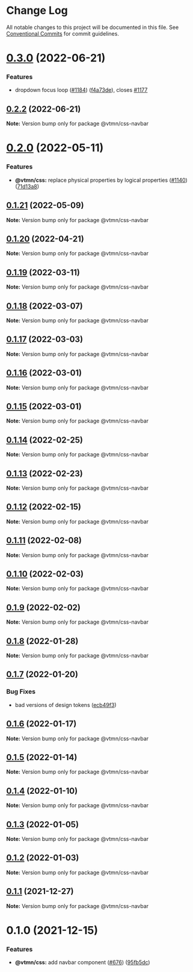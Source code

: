# Change Log

All notable changes to this project will be documented in this file.
See [Conventional Commits](https://conventionalcommits.org) for commit guidelines.

# [0.3.0](https://github.com/Decathlon/vitamin-web/compare/@vtmn/css-navbar@0.2.0...@vtmn/css-navbar@0.3.0) (2022-06-21)


### Features

* dropdown focus loop ([#1184](https://github.com/Decathlon/vitamin-web/issues/1184)) ([f4a73de](https://github.com/Decathlon/vitamin-web/commit/f4a73de326af16a3e0265db87a21237ad7817b0d)), closes [#1177](https://github.com/Decathlon/vitamin-web/issues/1177)





## [0.2.2](https://github.com/Decathlon/vitamin-web/compare/@vtmn/css-navbar@0.2.0...@vtmn/css-navbar@0.2.2) (2022-06-21)

**Note:** Version bump only for package @vtmn/css-navbar





# [0.2.0](https://github.com/Decathlon/vitamin-web/compare/@vtmn/css-navbar@0.1.21...@vtmn/css-navbar@0.2.0) (2022-05-11)


### Features

* **@vtmn/css:** replace physical properties by logical properties ([#1140](https://github.com/Decathlon/vitamin-web/issues/1140)) ([71d13a8](https://github.com/Decathlon/vitamin-web/commit/71d13a8163fec6e3fc3c29647fbeadf46071b6ee))





## [0.1.21](https://github.com/Decathlon/vitamin-web/compare/@vtmn/css-navbar@0.1.20...@vtmn/css-navbar@0.1.21) (2022-05-09)

**Note:** Version bump only for package @vtmn/css-navbar





## [0.1.20](https://github.com/Decathlon/vitamin-web/compare/@vtmn/css-navbar@0.1.19...@vtmn/css-navbar@0.1.20) (2022-04-21)

**Note:** Version bump only for package @vtmn/css-navbar





## [0.1.19](https://github.com/Decathlon/vitamin-web/compare/@vtmn/css-navbar@0.1.18...@vtmn/css-navbar@0.1.19) (2022-03-11)

**Note:** Version bump only for package @vtmn/css-navbar





## [0.1.18](https://github.com/Decathlon/vitamin-web/compare/@vtmn/css-navbar@0.1.17...@vtmn/css-navbar@0.1.18) (2022-03-07)

**Note:** Version bump only for package @vtmn/css-navbar





## [0.1.17](https://github.com/Decathlon/vitamin-web/compare/@vtmn/css-navbar@0.1.16...@vtmn/css-navbar@0.1.17) (2022-03-03)

**Note:** Version bump only for package @vtmn/css-navbar





## [0.1.16](https://github.com/Decathlon/vitamin-web/compare/@vtmn/css-navbar@0.1.15...@vtmn/css-navbar@0.1.16) (2022-03-01)

**Note:** Version bump only for package @vtmn/css-navbar





## [0.1.15](https://github.com/Decathlon/vitamin-web/compare/@vtmn/css-navbar@0.1.14...@vtmn/css-navbar@0.1.15) (2022-03-01)

**Note:** Version bump only for package @vtmn/css-navbar





## [0.1.14](https://github.com/Decathlon/vitamin-web/compare/@vtmn/css-navbar@0.1.13...@vtmn/css-navbar@0.1.14) (2022-02-25)

**Note:** Version bump only for package @vtmn/css-navbar





## [0.1.13](https://github.com/Decathlon/vitamin-web/compare/@vtmn/css-navbar@0.1.12...@vtmn/css-navbar@0.1.13) (2022-02-23)

**Note:** Version bump only for package @vtmn/css-navbar





## [0.1.12](https://github.com/Decathlon/vitamin-web/compare/@vtmn/css-navbar@0.1.11...@vtmn/css-navbar@0.1.12) (2022-02-15)

**Note:** Version bump only for package @vtmn/css-navbar





## [0.1.11](https://github.com/Decathlon/vitamin-web/compare/@vtmn/css-navbar@0.1.10...@vtmn/css-navbar@0.1.11) (2022-02-08)

**Note:** Version bump only for package @vtmn/css-navbar





## [0.1.10](https://github.com/Decathlon/vitamin-web/compare/@vtmn/css-navbar@0.1.9...@vtmn/css-navbar@0.1.10) (2022-02-03)

**Note:** Version bump only for package @vtmn/css-navbar





## [0.1.9](https://github.com/Decathlon/vitamin-web/compare/@vtmn/css-navbar@0.1.8...@vtmn/css-navbar@0.1.9) (2022-02-02)

**Note:** Version bump only for package @vtmn/css-navbar





## [0.1.8](https://github.com/Decathlon/vitamin-web/compare/@vtmn/css-navbar@0.1.7...@vtmn/css-navbar@0.1.8) (2022-01-28)

**Note:** Version bump only for package @vtmn/css-navbar





## [0.1.7](https://github.com/Decathlon/vitamin-web/compare/@vtmn/css-navbar@0.1.6...@vtmn/css-navbar@0.1.7) (2022-01-20)


### Bug Fixes

* bad versions of design tokens ([ecb49f3](https://github.com/Decathlon/vitamin-web/commit/ecb49f3d1e672cb3ba78c23dc64fd899ea4a08c1))





## [0.1.6](https://github.com/Decathlon/vitamin-web/compare/@vtmn/css-navbar@0.1.5...@vtmn/css-navbar@0.1.6) (2022-01-17)

**Note:** Version bump only for package @vtmn/css-navbar





## [0.1.5](https://github.com/Decathlon/vitamin-web/compare/@vtmn/css-navbar@0.1.4...@vtmn/css-navbar@0.1.5) (2022-01-14)

**Note:** Version bump only for package @vtmn/css-navbar





## [0.1.4](https://github.com/Decathlon/vitamin-web/compare/@vtmn/css-navbar@0.1.3...@vtmn/css-navbar@0.1.4) (2022-01-10)

**Note:** Version bump only for package @vtmn/css-navbar





## [0.1.3](https://github.com/Decathlon/vitamin-web/compare/@vtmn/css-navbar@0.1.2...@vtmn/css-navbar@0.1.3) (2022-01-05)

**Note:** Version bump only for package @vtmn/css-navbar





## [0.1.2](https://github.com/Decathlon/vitamin-web/compare/@vtmn/css-navbar@0.1.1...@vtmn/css-navbar@0.1.2) (2022-01-03)

**Note:** Version bump only for package @vtmn/css-navbar





## [0.1.1](https://github.com/Decathlon/vitamin-web/compare/@vtmn/css-navbar@0.1.0...@vtmn/css-navbar@0.1.1) (2021-12-27)

**Note:** Version bump only for package @vtmn/css-navbar





# 0.1.0 (2021-12-15)


### Features

* **@vtmn/css:** add navbar component ([#676](https://github.com/Decathlon/vitamin-web/issues/676)) ([95fb5dc](https://github.com/Decathlon/vitamin-web/commit/95fb5dcf2b29edd7850ed51c9c008de8ade6560e))
